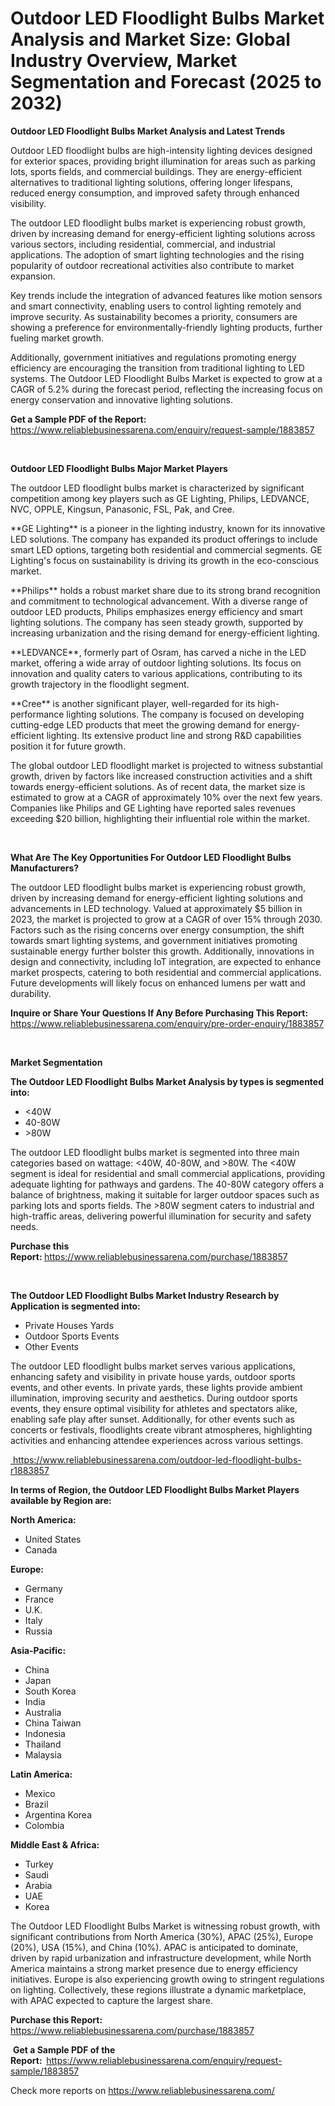 <p><h1>Outdoor LED Floodlight Bulbs Market Analysis and Market Size: Global Industry Overview, Market Segmentation and Forecast (2025 to 2032)</h1></p><p><strong>Outdoor LED Floodlight Bulbs Market Analysis and Latest Trends</strong></p>
<p><p>Outdoor LED floodlight bulbs are high-intensity lighting devices designed for exterior spaces, providing bright illumination for areas such as parking lots, sports fields, and commercial buildings. They are energy-efficient alternatives to traditional lighting solutions, offering longer lifespans, reduced energy consumption, and improved safety through enhanced visibility.</p><p>The outdoor LED floodlight bulbs market is experiencing robust growth, driven by increasing demand for energy-efficient lighting solutions across various sectors, including residential, commercial, and industrial applications. The adoption of smart lighting technologies and the rising popularity of outdoor recreational activities also contribute to market expansion.</p><p>Key trends include the integration of advanced features like motion sensors and smart connectivity, enabling users to control lighting remotely and improve security. As sustainability becomes a priority, consumers are showing a preference for environmentally-friendly lighting products, further fueling market growth.</p><p>Additionally, government initiatives and regulations promoting energy efficiency are encouraging the transition from traditional lighting to LED systems. The Outdoor LED Floodlight Bulbs Market is expected to grow at a CAGR of 5.2% during the forecast period, reflecting the increasing focus on energy conservation and innovative lighting solutions.</p></p>
<p><strong>Get a Sample PDF of the Report:&nbsp;</strong> <a href="https://www.reliablebusinessarena.com/enquiry/request-sample/1883857?utm_campaign=3211&utm_medium=2&utm_source=Github&utm_content=ia&utm_term=05042025&utm_id=outdoor-led-floodlight-bulbs">https://www.reliablebusinessarena.com/enquiry/request-sample/1883857</a></p>
<p>&nbsp;</p>
<p><strong>Outdoor LED Floodlight Bulbs Major Market Players</strong></p>
<p><p>The outdoor LED floodlight bulbs market is characterized by significant competition among key players such as GE Lighting, Philips, LEDVANCE, NVC, OPPLE, Kingsun, Panasonic, FSL, Pak, and Cree. </p><p>**GE Lighting** is a pioneer in the lighting industry, known for its innovative LED solutions. The company has expanded its product offerings to include smart LED options, targeting both residential and commercial segments. GE Lighting's focus on sustainability is driving its growth in the eco-conscious market.</p><p>**Philips** holds a robust market share due to its strong brand recognition and commitment to technological advancement. With a diverse range of outdoor LED products, Philips emphasizes energy efficiency and smart lighting solutions. The company has seen steady growth, supported by increasing urbanization and the rising demand for energy-efficient lighting.</p><p>**LEDVANCE**, formerly part of Osram, has carved a niche in the LED market, offering a wide array of outdoor lighting solutions. Its focus on innovation and quality caters to various applications, contributing to its growth trajectory in the floodlight segment.</p><p>**Cree** is another significant player, well-regarded for its high-performance lighting solutions. The company is focused on developing cutting-edge LED products that meet the growing demand for energy-efficient lighting. Its extensive product line and strong R&D capabilities position it for future growth.</p><p>The global outdoor LED floodlight market is projected to witness substantial growth, driven by factors like increased construction activities and a shift towards energy-efficient solutions. As of recent data, the market size is estimated to grow at a CAGR of approximately 10% over the next few years. Companies like Philips and GE Lighting have reported sales revenues exceeding $20 billion, highlighting their influential role within the market.</p></p>
<p>&nbsp;</p>
<p><strong>What Are The Key Opportunities For Outdoor LED Floodlight Bulbs Manufacturers?</strong></p>
<p><p>The outdoor LED floodlight bulbs market is experiencing robust growth, driven by increasing demand for energy-efficient lighting solutions and advancements in LED technology. Valued at approximately $5 billion in 2023, the market is projected to grow at a CAGR of over 15% through 2030. Factors such as the rising concerns over energy consumption, the shift towards smart lighting systems, and government initiatives promoting sustainable energy further bolster this growth. Additionally, innovations in design and connectivity, including IoT integration, are expected to enhance market prospects, catering to both residential and commercial applications. Future developments will likely focus on enhanced lumens per watt and durability.</p></p>
<p><strong>Inquire or Share Your Questions If Any Before Purchasing This Report:</strong> <a href="https://www.reliablebusinessarena.com/enquiry/pre-order-enquiry/1883857?utm_campaign=3211&utm_medium=2&utm_source=Github&utm_content=ia&utm_term=05042025&utm_id=outdoor-led-floodlight-bulbs">https://www.reliablebusinessarena.com/enquiry/pre-order-enquiry/1883857</a></p>
<p>&nbsp;</p>
<p><strong>Market Segmentation</strong></p>
<p><strong>The Outdoor LED Floodlight Bulbs Market Analysis by types is segmented into:</strong></p>
<p><ul><li><40W</li><li>40-80W</li><li>>80W</li></ul></p>
<p><p>The outdoor LED floodlight bulbs market is segmented into three main categories based on wattage: <40W, 40-80W, and >80W. The <40W segment is ideal for residential and small commercial applications, providing adequate lighting for pathways and gardens. The 40-80W category offers a balance of brightness, making it suitable for larger outdoor spaces such as parking lots and sports fields. The >80W segment caters to industrial and high-traffic areas, delivering powerful illumination for security and safety needs.</p></p>
<p><strong>Purchase this Report:&nbsp;</strong><a href="https://www.reliablebusinessarena.com/purchase/1883857?utm_campaign=3211&utm_medium=2&utm_source=Github&utm_content=ia&utm_term=05042025&utm_id=outdoor-led-floodlight-bulbs">https://www.reliablebusinessarena.com/purchase/1883857</a></p>
<p>&nbsp;</p>
<p><strong>The Outdoor LED Floodlight Bulbs Market Industry Research by Application is segmented into:</strong></p>
<p><ul><li>Private Houses Yards</li><li>Outdoor Sports Events</li><li>Other Events</li></ul></p>
<p><p>The outdoor LED floodlight bulbs market serves various applications, enhancing safety and visibility in private house yards, outdoor sports events, and other events. In private yards, these lights provide ambient illumination, improving security and aesthetics. During outdoor sports events, they ensure optimal visibility for athletes and spectators alike, enabling safe play after sunset. Additionally, for other events such as concerts or festivals, floodlights create vibrant atmospheres, highlighting activities and enhancing attendee experiences across various settings.</p></p>
<p><a href="https://www.reliablebusinessarena.com/outdoor-led-floodlight-bulbs-r1883857?utm_campaign=3211&utm_medium=2&utm_source=Github&utm_content=ia&utm_term=05042025&utm_id=outdoor-led-floodlight-bulbs">&nbsp;https://www.reliablebusinessarena.com/outdoor-led-floodlight-bulbs-r1883857</a></p>
<p><strong>In terms of Region, the Outdoor LED Floodlight Bulbs Market Players available by Region are:</strong></p>
<p>
    <p> <strong> North America: </strong>
        <ul>
            <li>United States</li>
            <li>Canada</li>
        </ul>
        </p> 
    <p> <strong> Europe: </strong>
        <ul>
            <li>Germany</li>
            <li>France</li>
            <li>U.K.</li>
            <li>Italy</li>
            <li>Russia</li>
        </ul>
        </p> 
    <p> <strong> Asia-Pacific: </strong>
        <ul>
            <li>China</li>
            <li>Japan</li>
            <li>South Korea</li>
            <li>India</li>
            <li>Australia</li>
            <li>China Taiwan</li>
            <li>Indonesia</li>
            <li>Thailand</li>
            <li>Malaysia</li>
        </ul>
        </p> 
    <p> <strong> Latin America: </strong>
        <ul>
            <li>Mexico</li>
            <li>Brazil</li>
            <li>Argentina Korea</li>
            <li>Colombia</li>
        </ul>
        </p> 
    <p> <strong> Middle East & Africa: </strong>
        <ul>
            <li>Turkey</li>
            <li>Saudi</li>
            <li>Arabia</li>
            <li>UAE</li>
            <li>Korea</li>
        </ul>
    </p>
    </p>
<p><p>The Outdoor LED Floodlight Bulbs Market is witnessing robust growth, with significant contributions from North America (30%), APAC (25%), Europe (20%), USA (15%), and China (10%). APAC is anticipated to dominate, driven by rapid urbanization and infrastructure development, while North America maintains a strong market presence due to energy efficiency initiatives. Europe is also experiencing growth owing to stringent regulations on lighting. Collectively, these regions illustrate a dynamic marketplace, with APAC expected to capture the largest share.</p></p>
<p><strong>Purchase this Report: </strong><a href="https://www.reliablebusinessarena.com/purchase/1883857?utm_campaign=3211&utm_medium=2&utm_source=Github&utm_content=ia&utm_term=05042025&utm_id=outdoor-led-floodlight-bulbs">https://www.reliablebusinessarena.com/purchase/1883857</a></p>
<p>&nbsp;<strong>Get a Sample PDF of the Report:&nbsp;&nbsp;</strong><a href="https://www.reliablebusinessarena.com/enquiry/request-sample/1883857?utm_campaign=3211&utm_medium=2&utm_source=Github&utm_content=ia&utm_term=05042025&utm_id=outdoor-led-floodlight-bulbs">https://www.reliablebusinessarena.com/enquiry/request-sample/1883857</a></p>
<p><strong></strong></p>
<p>Check more reports on <a href="https://www.reliablebusinessarena.com/?utm_campaign=3211&utm_medium=2&utm_source=Github&utm_content=ia&utm_term=05042025&utm_id=outdoor-led-floodlight-bulbs">https://www.reliablebusinessarena.com/</a></p>